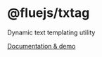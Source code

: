 # @fluejs/txtag

Dynamic text templating utility

[Documentation & demo](https://txtag.fl3nkey.com/)